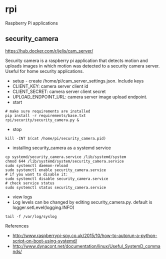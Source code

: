 # rpi

Raspberry Pi applications

security_camera
---------------
https://hub.docker.com/r/jelis/cam_server/

Security camera is a raspberry pi application that detects motion and uploads images in which motion was detected to a security camera server. Useful for home security applications.
* setup - create /home/pi/cam_server_settings.json. Include keys
 * CLIENT_KEY: camera server client id
 * CLIENT_SECRET: camera server client secret
 * UPLOAD_ENDPOINT_URL: camera server image upload endpoint.
* start
```
# make sure requirements are installed
pip install -r requirements/base.txt
rpi/security/security_camera.py &
```
* stop
```
kill -INT $(cat /home/pi/security_camera.pid)
```
* installing security_camera as a systemd service
```
cp systemd/security_camera.service /lib/systemd/system
chmod 644 /lib/systemd/system/security_camera.service
sudo systemctl daemon-reload
sudo systemctl enable security_camera.service
# if you want to disable it:
sudo systemctl disable security_camera.service
# check service status
sudo systemctl status security_camera.service
```
* view logs
 * Log levels can be changed by editing security_camera.py. default is logger.setLevel(logging.INFO)
```
tail -f /var/log/syslog
```

References
* http://www.raspberrypi-spy.co.uk/2015/10/how-to-autorun-a-python-script-on-boot-using-systemd/
* http://www.dynacont.net/documentation/linux/Useful_SystemD_commands/

